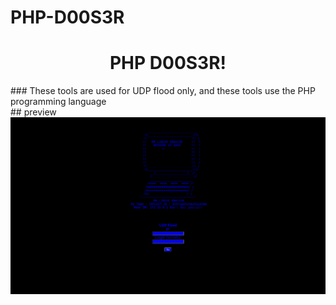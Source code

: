 # PHP-D00S3R
<h1 align="center">PHP D00S3R</a>!</h1>
### These tools are used for UDP flood only, and these tools use the PHP programming language <br>
## preview 
<img src="https://raw.githubusercontent.com/L1NU3XX/PHP-D00S3R/main/img/php%20dosser.png"></img>
